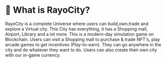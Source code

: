 # 💎 What is RayoCity?

RayoCity is a complete Universe where users can build,own,trade and explore a Virtual city. This City has everything, it has a Shopping mall, Airport, Library and a lot more. This is a modern-day simulation game on Blockchain. Users can visit a Shopping mall to purchase & trade NFT's, play arcade games to get incentives (Play-to-earn). They can go anywhere in the city and do whatever they want to do. Users can also create their own city with our in-game currency.&#x20;
